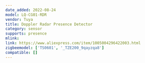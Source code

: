 ```yaml
---
date_added: 2022-08-24
model: LQ-CG01-RDR
vendor: Tuya
title: Doppler Radar Presence Detector
category: sensor
supports: presence
mlink: 
link: https://www.aliexpress.com/item/1005004296422003.html
zigbeemodel: ['TS0601', '_TZE200_9qayzqa8']
compatible: []
---
```

